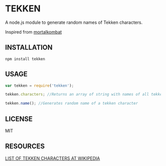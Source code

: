 # TEKKEN

A node.js module to generate random names of Tekken characters.

Inspired from [mortalkombat](https://github.com/mediaupstream/mortalkombat)

## INSTALLATION
```shell
npm install tekken
```

## USAGE

```javascript
var tekken = require('tekken');

tekken.characters; //Returns an array of string with names of all tekken characters

tekken.name(); //Generates random name of a tekken character
```

## LICENSE
MIT

## RESOURCES
[LIST OF TEKKEN CHARACTERS AT WIKIPEDIA](https://en.wikipedia.org/wiki/List_of_Tekken_characters)

